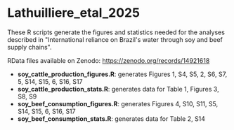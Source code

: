 # Lathuilliere_etal_2025

These R scripts generate the figures and statistics needed for the analyses described in 
"International reliance on Brazil's water through soy and beef supply chains".

RData files available on Zenodo: https://zenodo.org/records/14921618

+ **soy_cattle_production_figures.R**: generates Figures 1, S4, S5, 2, S6, S7, 5, S14, S15, 6, S16, S17 
+ **soy_cattle_production_stats.R**: generates data for Table 1, Figures 3, S8, S9
+ **soy_beef_consumption_figures.R**: generates Figures 4, S10, S11, S5, S14, S15, 6, S16, S17
+ **soy_beef_consumption_stats.R**: generates data for Table 2, S14
